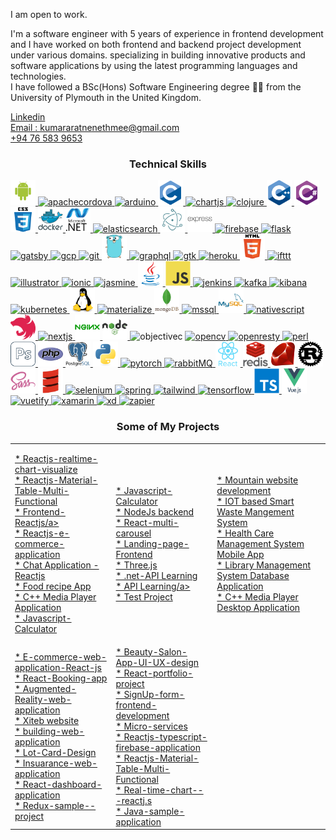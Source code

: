 <!DOCTYPE html>
<html lang="en">
<head>
    <meta charset="UTF-8">
    <meta name="viewport" content="width=device-width, initial-scale=1.0">
    <meta name="description" content="https://www.linkedin.com/in/nethmee-kumararatne-a93b051b7/">
    <meta name="keywords" content="Frontend Developer, ReactJs, Open for relocation">
    <meta name="author" content="Nethmee Kumararatne">
    <meta property="og:title" content="Nethmee Kumararatne">
    <meta property="og:description" content="I'm Nethmee Kumararatne. I'm a Software Engineer and have 6 years of experience in Frontend Development with React.Js and other frontend frameworks and programming languages. I have completed BSC(Hons)Software Engineering at University of Plymouth, United Kingdom in 2022. I worked in many foriegn national companies in previously. Now I'm lokking for a relocation opportunity to Singapore, Europe, Australiya, UK and USA countries.">
    <meta property="og:url" content="(https://nethmeekumararatne-portfolio.vercel.app/](https://nethmeekumararatne-portfolio.vercel.app/)">
    <meta property="og:type" content="website">
    <meta name="linkedin:title" content="Nethmee Kumararatne">
  <meta property="linkedin:url" content="https://www.linkedin.com/in/nethmee-kumararatne-a93b051b7/">
    <meta name="linkedin:description" content="Software Engineer | ReactJs Development | UIUX Design | Coding | QA & Testing | Debugging | Technical Support | Communication|| Open to relocate📌👋 || React || .NET || Web Services || SDLC || MySQL 💻🌏">
    <meta name="linkedin:image" content="(https://media.licdn.com/media/AAYQAQSOAAgAAQAAAAAAAB-zrMZEDXI2T62PSuT6kpB6qg.png)">
    <meta name="linkedin:card" content="summary_large_image">
      <meta property="medium:url" content="https://medium.com/@kumararatnenethmee">
     <meta property="medium:type" content="wesite">
</head>
<body>
   
<p align="left"> I am open to work.</p>
<p align="left"> I'm a software engineer with 5 years of experience in frontend development and I have worked on both frontend and backend project development under various domains.  specializing in building innovative products and software applications by using the latest programming languages and technologies. 
<br/> 
 I have followed a BSc(Hons) Software Engineering degree 👨‍🎓 from the University of Plymouth in the United Kingdom.</p>
<p align="left">
  <!--🌱
  <a href="https://nethmeekumararatne-portfolio.vercel.app/">Portfolio</a> 
 🌱-->
<a href="https://www.linkedin.com/in/nethmee-kumararatne-a93b051b7/" target="blank">Linkedin</a><br/>
<a href="kumararatnenethmee@gmail.com">Email : kumararatnenethmee@gmail.com</a> <br/>
<a href="+94765839653"> +94 76 583 9653 </a><br/>
 

 </p>

<h3 align="center"> Technical Skills </h3> 

<p align="left">  <a href="https://developer.android.com" target="_blank" rel="noreferrer"> <img src="https://raw.githubusercontent.com/devicons/devicon/master/icons/android/android-original-wordmark.svg" alt="android" width="40" height="40"/> </a> <a href="https://cordova.apache.org/" target="_blank" rel="noreferrer"> <img src="https://www.vectorlogo.zone/logos/apache_cordova/apache_cordova-icon.svg" alt="apachecordova" width="40" height="40"/> </a> <a href="https://www.arduino.cc/" target="_blank" rel="noreferrer"> <img src="https://cdn.worldvectorlogo.com/logos/arduino-1.svg" alt="arduino" width="40" height="40"/> </a>  <a href="https://www.cprogramming.com/" target="_blank" rel="noreferrer"> <img src="https://raw.githubusercontent.com/devicons/devicon/master/icons/c/c-original.svg" alt="c" width="40" height="40"/> </a>  <a href="https://www.chartjs.org" target="_blank" rel="noreferrer"> <img src="https://www.chartjs.org/media/logo-title.svg" alt="chartjs" width="40" height="40"/> </a> <a href="https://clojure.org/" target="_blank" rel="noreferrer"> <img src="https://upload.wikimedia.org/wikipedia/commons/5/5d/Clojure_logo.svg" alt="clojure" width="40" height="40"/> </a> <a href="https://www.w3schools.com/cpp/" target="_blank" rel="noreferrer"> <img src="https://raw.githubusercontent.com/devicons/devicon/master/icons/cplusplus/cplusplus-original.svg" alt="cplusplus" width="40" height="40"/> </a> <a href="https://www.w3schools.com/cs/" target="_blank" rel="noreferrer"> <img src="https://raw.githubusercontent.com/devicons/devicon/master/icons/csharp/csharp-original.svg" alt="csharp" width="40" height="40"/> </a> <a href="https://www.w3schools.com/css/" target="_blank" rel="noreferrer"> <img src="https://raw.githubusercontent.com/devicons/devicon/master/icons/css3/css3-original-wordmark.svg" alt="css3" width="40" height="40"/> </a> <a href="https://www.docker.com/" target="_blank" rel="noreferrer"> <img src="https://raw.githubusercontent.com/devicons/devicon/master/icons/docker/docker-original-wordmark.svg" alt="docker" width="40" height="40"/> </a> <a href="https://dotnet.microsoft.com/" target="_blank" rel="noreferrer"> <img src="https://raw.githubusercontent.com/devicons/devicon/master/icons/dot-net/dot-net-original-wordmark.svg" alt="dotnet" width="40" height="40"/> </a> <a href="https://www.elastic.co" target="_blank" rel="noreferrer"> <img src="https://www.vectorlogo.zone/logos/elastic/elastic-icon.svg" alt="elasticsearch" width="40" height="40"/> </a> <a href="https://www.electronjs.org" target="_blank" rel="noreferrer"> <img src="https://raw.githubusercontent.com/devicons/devicon/master/icons/electron/electron-original.svg" alt="electron" width="40" height="40"/> </a> <a href="https://expressjs.com" target="_blank" rel="noreferrer"> <img src="https://raw.githubusercontent.com/devicons/devicon/master/icons/express/express-original-wordmark.svg" alt="express" width="40" height="40"/> </a> <a href="https://firebase.google.com/" target="_blank" rel="noreferrer"> <img src="https://www.vectorlogo.zone/logos/firebase/firebase-icon.svg" alt="firebase" width="40" height="40"/> </a> <a href="https://flask.palletsprojects.com/" target="_blank" rel="noreferrer"> <img src="https://www.vectorlogo.zone/logos/pocoo_flask/pocoo_flask-icon.svg" alt="flask" width="40" height="40"/> </a> <a href="https://www.gatsbyjs.com/" target="_blank" rel="noreferrer"> <img src="https://www.vectorlogo.zone/logos/gatsbyjs/gatsbyjs-icon.svg" alt="gatsby" width="40" height="40"/> </a> <a href="https://cloud.google.com" target="_blank" rel="noreferrer"> <img src="https://www.vectorlogo.zone/logos/google_cloud/google_cloud-icon.svg" alt="gcp" width="40" height="40"/> </a> <a href="https://git-scm.com/" target="_blank" rel="noreferrer"> <img src="https://www.vectorlogo.zone/logos/git-scm/git-scm-icon.svg" alt="git" width="40" height="40"/> </a> <a href="https://golang.org" target="_blank" rel="noreferrer"> <img src="https://raw.githubusercontent.com/devicons/devicon/master/icons/go/go-original.svg" alt="go" width="40" height="40"/> </a>  <a href="https://graphql.org" target="_blank" rel="noreferrer"> <img src="https://www.vectorlogo.zone/logos/graphql/graphql-icon.svg" alt="graphql" width="40" height="40"/> </a> <a href="https://www.gtk.org/" target="_blank" rel="noreferrer"> <img src="https://upload.wikimedia.org/wikipedia/commons/7/71/GTK_logo.svg" alt="gtk" width="40" height="40"/> </a> <a href="https://heroku.com" target="_blank" rel="noreferrer"> <img src="https://www.vectorlogo.zone/logos/heroku/heroku-icon.svg" alt="heroku" width="40" height="40"/> </a> <a href="https://www.w3.org/html/" target="_blank" rel="noreferrer"> <img src="https://raw.githubusercontent.com/devicons/devicon/master/icons/html5/html5-original-wordmark.svg" alt="html5" width="40" height="40"/> </a> <a href="https://ifttt.com/" target="_blank" rel="noreferrer"> <img src="https://www.vectorlogo.zone/logos/ifttt/ifttt-ar21.svg" alt="ifttt" width="40" height="40"/> </a> <a href="https://www.adobe.com/in/products/illustrator.html" target="_blank" rel="noreferrer"> <img src="https://www.vectorlogo.zone/logos/adobe_illustrator/adobe_illustrator-icon.svg" alt="illustrator" width="40" height="40"/> </a> <a href="https://ionicframework.com" target="_blank" rel="noreferrer"> <img src="https://upload.wikimedia.org/wikipedia/commons/d/d1/Ionic_Logo.svg" alt="ionic" width="40" height="40"/> </a> <a href="https://jasmine.github.io/" target="_blank" rel="noreferrer"> <img src="https://www.vectorlogo.zone/logos/jasmine/jasmine-icon.svg" alt="jasmine" width="40" height="40"/> </a> <a href="https://www.java.com" target="_blank" rel="noreferrer"> <img src="https://raw.githubusercontent.com/devicons/devicon/master/icons/java/java-original.svg" alt="java" width="40" height="40"/> </a> <a href="https://developer.mozilla.org/en-US/docs/Web/JavaScript" target="_blank" rel="noreferrer"> <img src="https://raw.githubusercontent.com/devicons/devicon/master/icons/javascript/javascript-original.svg" alt="javascript" width="40" height="40"/> </a> <a href="https://www.jenkins.io" target="_blank" rel="noreferrer"> <img src="https://www.vectorlogo.zone/logos/jenkins/jenkins-icon.svg" alt="jenkins" width="40" height="40"/> </a> <a href="https://kafka.apache.org/" target="_blank" rel="noreferrer"> <img src="https://www.vectorlogo.zone/logos/apache_kafka/apache_kafka-icon.svg" alt="kafka" width="40" height="40"/><a href="https://www.elastic.co/kibana" target="_blank" rel="noreferrer"> <img src="https://www.vectorlogo.zone/logos/elasticco_kibana/elasticco_kibana-icon.svg" alt="kibana" width="40" height="40"/> </a> <a href="https://kubernetes.io" target="_blank" rel="noreferrer"> <img src="https://www.vectorlogo.zone/logos/kubernetes/kubernetes-icon.svg" alt="kubernetes" width="40" height="40"/> </a> <a href="https://www.linux.org/" target="_blank" rel="noreferrer"> <img src="https://raw.githubusercontent.com/devicons/devicon/master/icons/linux/linux-original.svg" alt="linux" width="40" height="40"/> </a>  </a> <a href="https://materializecss.com/" target="_blank" rel="noreferrer"> <img src="https://raw.githubusercontent.com/prplx/svg-logos/5585531d45d294869c4eaab4d7cf2e9c167710a9/svg/materialize.svg" alt="materialize" width="40" height="40"/> </a> <a href="https://www.mongodb.com/" target="_blank" rel="noreferrer"> <img src="https://raw.githubusercontent.com/devicons/devicon/master/icons/mongodb/mongodb-original-wordmark.svg" alt="mongodb" width="40" height="40"/> </a> <a href="https://www.microsoft.com/en-us/sql-server" target="_blank" rel="noreferrer"> <img src="https://www.svgrepo.com/show/303229/microsoft-sql-server-logo.svg" alt="mssql" width="40" height="40"/> </a> <a href="https://www.mysql.com/" target="_blank" rel="noreferrer"> <img src="https://raw.githubusercontent.com/devicons/devicon/master/icons/mysql/mysql-original-wordmark.svg" alt="mysql" width="40" height="40"/> </a> <a href="https://nativescript.org/" target="_blank" rel="noreferrer"> <img src="https://raw.githubusercontent.com/detain/svg-logos/780f25886640cef088af994181646db2f6b1a3f8/svg/nativescript.svg" alt="nativescript" width="40" height="40"/> </a> <a href="https://nestjs.com/" target="_blank" rel="noreferrer"> <img src="https://raw.githubusercontent.com/devicons/devicon/master/icons/nestjs/nestjs-plain.svg" alt="nestjs" width="40" height="40"/> </a> <a href="https://nextjs.org/" target="_blank" rel="noreferrer"> <img src="https://cdn.worldvectorlogo.com/logos/nextjs-2.svg" alt="nextjs" width="40" height="40"/> </a> <a href="https://www.nginx.com" target="_blank" rel="noreferrer"> <img src="https://raw.githubusercontent.com/devicons/devicon/master/icons/nginx/nginx-original.svg" alt="nginx" width="40" height="40"/> </a> <a href="https://nodejs.org" target="_blank" rel="noreferrer"> <img src="https://raw.githubusercontent.com/devicons/devicon/master/icons/nodejs/nodejs-original-wordmark.svg" alt="nodejs" width="40" height="40"/> </a> <img src="https://www.vectorlogo.zone/logos/apple_objectivec/apple_objectivec-icon.svg" alt="objectivec" width="40" height="40"/> </a> <a href="https://opencv.org/" target="_blank" rel="noreferrer"> <img src="https://www.vectorlogo.zone/logos/opencv/opencv-icon.svg" alt="opencv" width="40" height="40"/> </a> <a href="https://openresty.org/" target="_blank" rel="noreferrer"> <img src="https://openresty.org/images/logo.png" alt="openresty" width="40" height="40"/> </a> <a href="https://www.perl.org/" target="_blank" rel="noreferrer"> <img src="https://api.iconify.design/logos-perl.svg" alt="perl" width="40" height="40"/> </a> <a href="https://www.photoshop.com/en" target="_blank" rel="noreferrer"> <img src="https://raw.githubusercontent.com/devicons/devicon/master/icons/photoshop/photoshop-line.svg" alt="photoshop" width="40" height="40"/> </a> <a href="https://www.php.net" target="_blank" rel="noreferrer"> <img src="https://raw.githubusercontent.com/devicons/devicon/master/icons/php/php-original.svg" alt="php" width="40" height="40"/> </a> <a href="https://www.postgresql.org" target="_blank" rel="noreferrer"> <img src="https://raw.githubusercontent.com/devicons/devicon/master/icons/postgresql/postgresql-original-wordmark.svg" alt="postgresql" width="40" height="40"/> </a> <a href="https://www.python.org" target="_blank" rel="noreferrer"> <img src="https://raw.githubusercontent.com/devicons/devicon/master/icons/python/python-original.svg" alt="python" width="40" height="40"/> </a> <a href="https://pytorch.org/" target="_blank" rel="noreferrer"> <img src="https://www.vectorlogo.zone/logos/pytorch/pytorch-icon.svg" alt="pytorch" width="40" height="40"/> </a> <a href="https://www.rabbitmq.com" target="_blank" rel="noreferrer"> <img src="https://www.vectorlogo.zone/logos/rabbitmq/rabbitmq-icon.svg" alt="rabbitMQ" width="40" height="40"/> </a> <a href="https://reactjs.org/" target="_blank" rel="noreferrer"> <img src="https://raw.githubusercontent.com/devicons/devicon/master/icons/react/react-original-wordmark.svg" alt="react" width="40" height="40"/> </a> <a href="https://redis.io" target="_blank" rel="noreferrer"> <img src="https://raw.githubusercontent.com/devicons/devicon/master/icons/redis/redis-original-wordmark.svg" alt="redis" width="40" height="40"/> </a> <a href="https://www.ruby-lang.org/en/" target="_blank" rel="noreferrer"> <img src="https://raw.githubusercontent.com/devicons/devicon/master/icons/ruby/ruby-original.svg" alt="ruby" width="40" height="40"/> </a> <a href="https://www.rust-lang.org" target="_blank" rel="noreferrer"> <img src="https://raw.githubusercontent.com/devicons/devicon/master/icons/rust/rust-plain.svg" alt="rust" width="40" height="40"/> </a> <a href="https://sass-lang.com" target="_blank" rel="noreferrer"> <img src="https://raw.githubusercontent.com/devicons/devicon/master/icons/sass/sass-original.svg" alt="sass" width="40" height="40"/> </a> <a href="https://www.scala-lang.org" target="_blank" rel="noreferrer"> <img src="https://raw.githubusercontent.com/devicons/devicon/master/icons/scala/scala-original.svg" alt="scala" width="40" height="40"/> </a> <a href="https://www.selenium.dev" target="_blank" rel="noreferrer"> <img src="https://raw.githubusercontent.com/detain/svg-logos/780f25886640cef088af994181646db2f6b1a3f8/svg/selenium-logo.svg" alt="selenium" width="40" height="40"/> </a> <a href="https://spring.io/" target="_blank" rel="noreferrer"> <img src="https://www.vectorlogo.zone/logos/springio/springio-icon.svg" alt="spring" width="40" height="40"/> </a>  <a href="https://tailwindcss.com/" target="_blank" rel="noreferrer"> <img src="https://www.vectorlogo.zone/logos/tailwindcss/tailwindcss-icon.svg" alt="tailwind" width="40" height="40"/> </a> <a href="https://www.tensorflow.org" target="_blank" rel="noreferrer"> <img src="https://www.vectorlogo.zone/logos/tensorflow/tensorflow-icon.svg" alt="tensorflow" width="40" height="40"/> </a> <a href="https://www.typescriptlang.org/" target="_blank" rel="noreferrer"> <img src="https://raw.githubusercontent.com/devicons/devicon/master/icons/typescript/typescript-original.svg" alt="typescript" width="40" height="40"/> </a> <a href="https://vuejs.org/" target="_blank" rel="noreferrer"> <img src="https://raw.githubusercontent.com/devicons/devicon/master/icons/vuejs/vuejs-original-wordmark.svg" alt="vuejs" width="40" height="40"/> </a> <a href="https://vuetifyjs.com/en/" target="_blank" rel="noreferrer"> <img src="https://bestofjs.org/logos/vuetify.svg" alt="vuetify" width="40" height="40"/> </a> <a href="https://dotnet.microsoft.com/apps/xamarin" target="_blank" rel="noreferrer"> <img src="https://raw.githubusercontent.com/detain/svg-logos/780f25886640cef088af994181646db2f6b1a3f8/svg/xamarin.svg" alt="xamarin" width="40" height="40"/> </a> <a href="https://www.adobe.com/products/xd.html" target="_blank" rel="noreferrer"> <img src="https://cdn.worldvectorlogo.com/logos/adobe-xd.svg" alt="xd" width="40" height="40"/> </a> <a href="https://zapier.com" target="_blank" rel="noreferrer"> <img src="https://www.vectorlogo.zone/logos/zapier/zapier-icon.svg" alt="zapier" width="40" height="40"/> </a> </p>

<h3 align="center">Some of My Projects</h3> 
<table>
 <tr>
  <td>
   <p align="left">
  <a href="https://github.com/Nethmee5/Reactjs-realtime-chart-visualize">* Reactjs-realtime-chart-visualize </a><br/>
  <a href="https://github.com/Nethmee5/Reactjs-Material-Table-Multi-Functional">* Reactjs-Material-Table-Multi-Functional</a><br/>
  <a href="https://github.com/Nethmee5/Frontend-Reactjs">* Frontend-Reactjs/a><br/>
  <a href="https://github.com/Nethmee5/Reactjs-e-commerce-application">* Reactjs-e-commerce-application</a><br/>
  <a href="https://github.com/Nethmee5/chat-example">* Chat Application - Reactjs</a><br/>
  <a href="https://github.com/Nethmee5/Food-receipe-app-react">* Food recipe App</a><br/>
  <a href="https://github.com/Nethmee5/MediaPlayer-C-">* C++ Media Player Application</a><br/>
  <a href="https://github.com/Nethmee5/Calculator-Javascript">* Javascript-Calculator</a><br/>
  </td>
   <td>
  <a href="https://github.com/Nethmee5/Calculator-Javascript">* Javascript-Calculator</a><br/>
  <a href="https://github.com/Nethmee5/nodejs-backend">* NodeJs backend</a><br/>
  <a href="https://github.com/Nethmee5/React-multi-carousel">* React-multi-carousel</a><br/>
  <a href="https://github.com/Nethmee5/Landing-page-Frontend">* Landing-page-Frontend</a><br/>
  <a href="https://github.com/Nethmee5/three.js">* Three.js</a><br/>
  <a href="https://github.com/Nethmee5/.net-API">* .net-API Learning</a><br/>
  <a href="https://github.com/Nethmee5/Api-learning-new">* API Learning/a><br/>
  <a href="https://github.com/Nethmee5/Test">* Test Project</a><br/>
   </td>
  <td>
    <a href="https://github.com/Nethmee5/React-HTML-CSS-website-development">* Mountain website development</a><br/>
  <a href="https://github.com/Nethmee5/Smart-wastage-management-system">* IOT based Smart Waste Mangement System</a><br/>
  <a href="https://github.com/Nethmee5/Health-care-management-system">* Health Care Management System Mobile App</a><br/>
  <a href="https://github.com/Nethmee5/Library-Management-System-Database-Project">* Library Management System Database Application</a><br/>
  <a href="https://github.com/Nethmee5/Media-player-application-built-with-C-">* C++ Media Player Desktop Application</a><br/>


  </td>
 </tr>
 <tr>
  <td>
  <a href="https://github.com/Nethmee5/E-commerce-web-application-React-js">* E-commerce-web-application-React-js</a><br/>
  <a href="https://github.com/Nethmee5/React-Booking-app">* React-Booking-app</a><br/>
  <a href="https://github.com/Nethmee5/Augmented-Reality-web-application">* Augmented-Reality-web-application</a><br/>
  <a href="https://github.com/Nethmee5/website-xiteb">* Xiteb website </a><br/>
  <a href="https://github.com/Nethmee5/building-web-application">* building-web-application</a><br/>
  <a href="https://github.com/Nethmee5/Lot-Card-Design">* Lot-Card-Design</a><br/>
  <a href="https://github.com/Nethmee5/Insuarance-web-application">* Insuarance-web-application</a><br/>
  <a href="https://github.com/Nethmee5/React-dashboard-application">* React-dashboard-application</a><br/>
  <a href="https://github.com/Nethmee5/Redux-sample--project">* Redux-sample--project</a><br/>
  </td>
   <td>
  <a href="https://github.com/Nethmee5/Beauty-Salon-App-UI-UX-design">* Beauty-Salon-App-UI-UX-design</a><br/>
  <a href="https://github.com/Nethmee5/-React-portfolio-project">* React-portfolio-project</a><br/>
  <a href="https://github.com/Nethmee5/SignUp-form-frontend-development">* SignUp-form-frontend-development</a><br/>
  <a href="https://github.com/Nethmee5/Micro-services">* Micro-services</a><br/>
  <a href="https://github.com/Nethmee5/Reactjs-typescript-firebase-application">* Reactjs-typescript-firebase-application </a><br/>
  <a href="https://github.com/Nethmee5/Reactjs-Material-Table-Multi-Functional">* Reactjs-Material-Table-Multi-Functional</a><br/>
  <a href="https://github.com/Nethmee5/Real-time-chart---reactj.s">* Real-time-chart---reactj.s</a><br/>
  <a href="https://github.com/Nethmee5/Java-sample-application">* Java-sample-application</a><br/>
   </td>

 </tr>
</table>
</p>  
</body>
</html>
   
         
       
     



